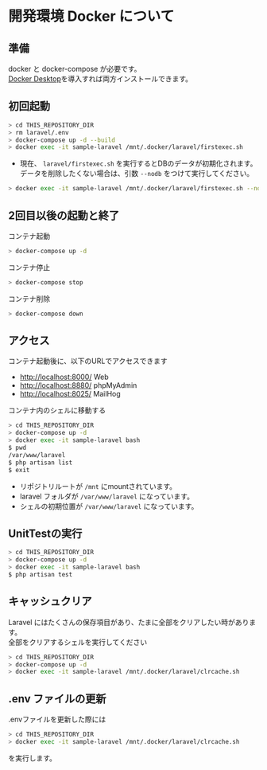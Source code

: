 # 開発環境 Docker について

## 準備

docker と docker-compose が必要です。  
[Docker Desktop](https://docs.docker.jp/get-docker.html)を導入すれば両方インストールできます。  

## 初回起動

```sh
> cd THIS_REPOSITORY_DIR
> rm laravel/.env
> docker-compose up -d --build
> docker exec -it sample-laravel /mnt/.docker/laravel/firstexec.sh
```

- 現在、 `laravel/firstexec.sh` を実行するとDBのデータが初期化されます。データを削除したくない場合は、引数 `--nodb` をつけて実行してください。  

```sh
> docker exec -it sample-laravel /mnt/.docker/laravel/firstexec.sh --nodb
```

## 2回目以後の起動と終了

コンテナ起動

```sh
> docker-compose up -d
```

コンテナ停止

```sh
> docker-compose stop
```

コンテナ削除

```sh
> docker-compose down
```

## アクセス

コンテナ起動後に、以下のURLでアクセスできます  

- [http://localhost:8000/](http://localhost:8000/) Web
- [http://localhost:8880/](http://localhost:8880/) phpMyAdmin
- [http://localhost:8025/](http://localhost:8025/) MailHog

コンテナ内のシェルに移動する  

```sh
> cd THIS_REPOSITORY_DIR
> docker-compose up -d
> docker exec -it sample-laravel bash
$ pwd
/var/www/laravel
$ php artisan list
$ exit
```

- リポジトリルートが `/mnt` にmountされています。
- laravel フォルダが `/var/www/laravel` になっています。
- シェルの初期位置が `/var/www/laravel` になっています。

## UnitTestの実行

```sh
> cd THIS_REPOSITORY_DIR
> docker-compose up -d
> docker exec -it sample-laravel bash
$ php artisan test
```

## キャッシュクリア

Laravel にはたくさんの保存項目があり、たまに全部をクリアしたい時があります。  
全部をクリアするシェルを実行してください  

```sh
> cd THIS_REPOSITORY_DIR
> docker-compose up -d
> docker exec -it sample-laravel /mnt/.docker/laravel/clrcache.sh
```

## .env ファイルの更新

.envファイルを更新した際には

```sh
> cd THIS_REPOSITORY_DIR
> docker exec -it sample-laravel /mnt/.docker/laravel/clrcache.sh
```

を実行します。
